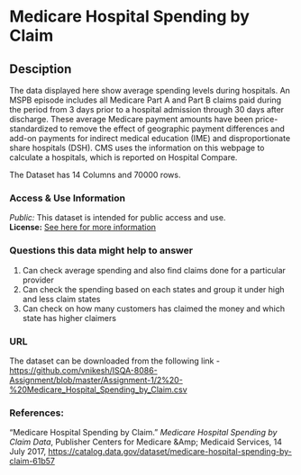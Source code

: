 # Medicare Hospital Spending by Claim

## Desciption

The data displayed here show average spending levels during hospitals.
An MSPB episode includes all Medicare Part A and Part B claims paid during the period from 3 days prior to a hospital admission through 30 days after discharge. These average Medicare payment amounts have been price-standardized to remove the effect of geographic payment differences and add-on payments for indirect medical education (IME) and disproportionate share hospitals (DSH). CMS uses the information on this webpage to calculate a hospitals, which is reported on Hospital Compare.

The Dataset has 14 Columns and 70000 rows.

### Access & Use Information
_Public:_ This dataset is intended for public access and use.  
**License:** [See here for more information](http://opendefinition.org/licenses/odc-odbl/)

### Questions this data might help to answer

1. Can check average spending and also find claims done for a particular provider
2. Can check the spending based on each states and group it under high and less claim states
3. Can check on how many customers has claimed the money and which state has higher claimers

### URL

The dataset can be downloaded from the following link -  
https://github.com/vnikesh/ISQA-8086-Assignment/blob/master/Assignment-1/2%20-%20Medicare_Hospital_Spending_by_Claim.csv

### References:

“Medicare Hospital Spending by Claim.” _Medicare Hospital Spending by Claim Data_, Publisher Centers for Medicare &Amp; Medicaid Services, 14 July 2017, https://catalog.data.gov/dataset/medicare-hospital-spending-by-claim-61b57

